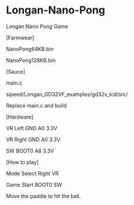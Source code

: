 # Longan-Nano-Pong

Longan Nano Pong Game

[Farmwear]

NanoPong64KB.bin

NanoPong128KB.bin

[Sauce]

main.c

sipeed/Longan_GD32VF_examples/gd32v_lcd/src/ 

Replace main.c and build

[Hardware]

VR Left  GND A0 3.3V

VR Right GND A0 3.3V

SW BOOT0 A8 3.3V

[How to play]

Mode Select Right VR

Game Start  BOOT0 SW

Move the paddle to hit the ball.
